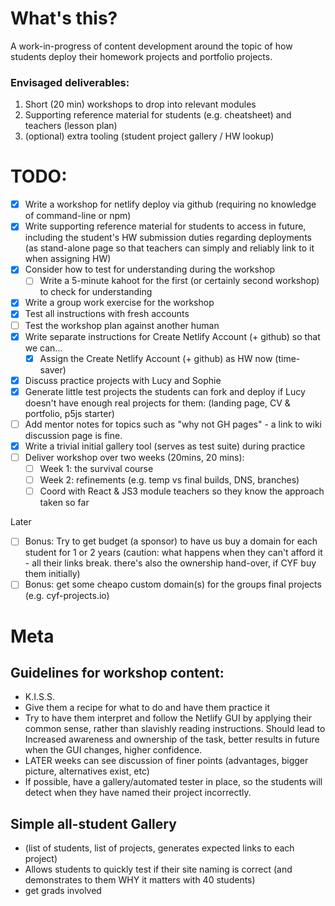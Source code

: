 # What's this?

A work-in-progress of content development around the topic of how students deploy their homework projects and portfolio projects.

### Envisaged deliverables:

1. Short (20 min) workshops to drop into relevant modules
2. Supporting reference material for students (e.g. cheatsheet) and teachers (lesson plan)
3. (optional) extra tooling (student project gallery / HW lookup)

# TODO:

- [x] Write a workshop for netlify deploy via github (requiring no knowledge of command-line or npm)
- [x] Write supporting reference material for students to access in future, including the student's HW submission duties regarding deployments (as stand-alone page so that teachers can simply and reliably link to it when assigning HW)
- [x] Consider how to test for understanding during the workshop
  - [ ] Write a 5-minute kahoot for the first (or certainly second workshop) to check for understanding
- [x] Write a group work exercise for the workshop
- [x] Test all instructions with fresh accounts
- [ ] Test the workshop plan against another human
- [x] Write separate instructions for Create Netlify Account (+ github) so that we can...
  - [x] Assign the Create Netlify Account (+ github) as HW now (time-saver)
- [x] Discuss practice projects with Lucy and Sophie
- [x] Generate little test projects the students can fork and deploy if Lucy doesn't have enough real projects for them: (landing page, CV & portfolio, p5js starter)
- [ ] Add mentor notes for topics such as "why not GH pages" - a link to wiki discussion page is fine.
- [x] Write a trivial initial gallery tool (serves as test suite) during practice
- [ ] Deliver workshop over two weeks (20mins, 20 mins):
  - [ ] Week 1: the survival course
  - [ ] Week 2: refinements (e.g. temp vs final builds, DNS, branches)
  - [ ] Coord with React & JS3 module teachers so they know the approach taken so far

Later

- [ ] Bonus: Try to get budget (a sponsor) to have us buy a domain for each student for 1 or 2 years (caution: what happens when they can't afford it - all their links break. there's also the ownership hand-over, if CYF buy them initially)
- [ ] Bonus: get some cheapo custom domain(s) for the groups final projects (e.g. cyf-projects.io)

# Meta

## Guidelines for workshop content:

- K.I.S.S.
- Give them a recipe for what to do and have them practice it
- Try to have them interpret and follow the Netlify GUI by applying their common sense, rather than slavishly reading instructions. Should lead to Increased awareness and ownership of the task, better results in future when the GUI changes, higher confidence.
- LATER weeks can see discussion of finer points (advantages, bigger picture, alternatives exist, etc)
- If possible, have a gallery/automated tester in place, so the students will detect when they have named their project incorrectly.

## Simple all-student Gallery

- (list of students, list of projects, generates expected links to each project)
- Allows students to quickly test if their site naming is correct (and demonstrates to them WHY it matters with 40 students)
- get grads involved
